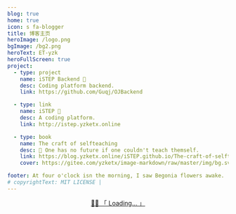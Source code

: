 ```yaml
---
blog: true
home: true
icon: s fa-blogger
title: 博客主页
heroImage: /logo.png
bgImage: /bg2.png
heroText: ET-yzk
heroFullScreen: true
project:
  - type: project
    name: iSTEP Backend 🥤
    desc: Coding platform backend.
    link: https://github.com/Guqj/OJBackend

  - type: link
    name: iSTEP 🍻
    desc: A coding platform.
    link: http://istep.yzketx.online

  - type: book
    name: The craft of selfteaching
    desc: 🧭 One has no future if one couldn't teach themself.
    link: https://blog.yzketx.online/iSTEP.github.io/The-craft-of-selfteaching/
    cover: https://gitee.com/yzketx/image-markdown/raw/master/img/bg.svg

footer: At four o'clock isn the morning, I saw Begonia flowers awake.
# copyrightText: MIT LICENSE | 
---
```


<!-- 这里直接用 Vue Ajax 存在跨域问题；而 fetch 为浏览器方法，使用在build时node.js会警告 -->

<p class="heti" id="hitokoto" style="text-align:center"><a href="#" id="hitokoto_text">🍥🍃 「 Loading... 」</a></p>

<script>
export default {
  mounted() {
    axios.get('https://v1.hitokoto.cn/?c=d&c=e&c=i&c=j&c=k')
      .then(({ data }) => {
        const hitokoto = document.getElementById('hitokoto_text')
        hitokoto.href = 'https://hitokoto.cn/?uuid=' + data.uuid
        hitokoto.innerText = '🍃「 ' + data.hitokoto + '」'
    })
    .catch(console.error)
  },
}
</script>
